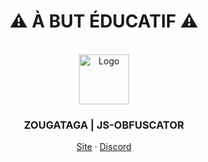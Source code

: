 
<div align="center">
  <h1>⚠ À BUT ÉDUCATIF ⚠</h1><br>
    <img src="./resource/img/favicon.png" alt="Logo" width="80" height="80">
  <h3>ZOUGATAGA | JS-OBFUSCATOR</h3>
  <p>
    <a href="https://zougataga.github.io/js-obfuscator/">Site</a> · <a href="https://discord.gg/ctp">Discord</a>
  </p>
</div>
